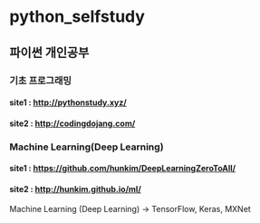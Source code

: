 # python_selfstudy

## 파이썬 개인공부 

### 기초 프로그래밍 
#### site1 : http://pythonstudy.xyz/
#### site2 : http://codingdojang.com/

### Machine Learning(Deep Learning)
#### site1 : https://github.com/hunkim/DeepLearningZeroToAll/
#### site2 : http://hunkim.github.io/ml/
Machine Learning (Deep Learning) -> TensorFlow, Keras, MXNet 
